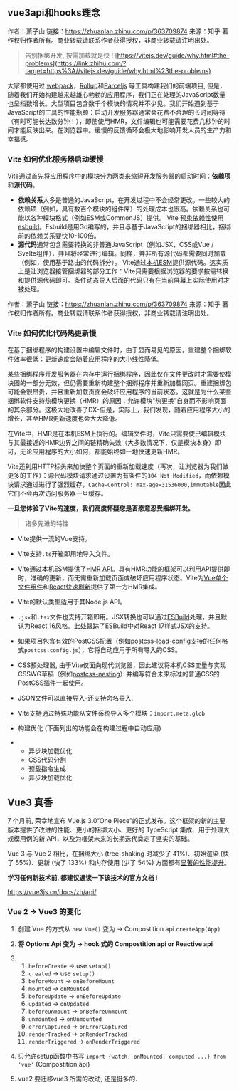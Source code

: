 ## vue3api和hooks理念

作者：萧子山
链接：https://zhuanlan.zhihu.com/p/363709874
来源：知乎
著作权归作者所有。商业转载请联系作者获得授权，非商业转载请注明出处。



> 告别捆绑开发, 按需加载就是快 ! [https://vitejs.dev/guide/why.html#the-problems](https://link.zhihu.com/?target=https%3A//vitejs.dev/guide/why.html%23the-problems)

大家都使用过 [webpack](https://link.zhihu.com/?target=https%3A//webpack.js.org/)，[Rollup](https://link.zhihu.com/?target=https%3A//rollupjs.org/)和[Parceljs](https://link.zhihu.com/?target=https%3A//parceljs.org/) 等工具构建我们的前端项目, 但是，随着我们开始构建越来越雄心勃勃的应用程序，我们正在处理的JavaScript数量也呈指数增长。大型项目包含数千个模块的情况并不少见。我们开始遇到基于JavaScript的工具的性能瓶颈：启动开发服务器通常会花费不合理的长时间等待（有时可能长达数分钟！），即使使用HMR，文件编辑也可能需要花费几秒钟的时间才能反映出来。在浏览器中。缓慢的反馈循环会极大地影响开发人员的生产力和幸福感。

### **Vite 如何优化服务器启动缓慢**

Vite通过首先将应用程序中的模块分为两类来缩短开发服务器的启动时间：**依赖项**和**源代码**。

- **依赖关系**大多是普通的JavaScript，在开发过程中不会经常更改。一些较大的依赖项（例如，具有数百个模块的组件库）的处理成本也很高。依赖关系也可能以各种模块格式（例如ESM或CommonJS）提供。
  Vite [预束依赖性](https://link.zhihu.com/?target=https%3A//vitejs.dev/guide/dep-pre-bundling.html)使用[esbuild](https://link.zhihu.com/?target=https%3A//esbuild.github.io/)。Esbuild是用Go编写的，并且与基于JavaScript的捆绑器相比，捆绑前的依赖关系要快10-100倍。
- **源代码**通常包含需要转换的非普通JavaScript（例如JSX，CSS或Vue / Svelte组件），并且将经常进行编辑。同样，并非所有源代码都需要同时加载（例如，使用基于路由的代码拆分）。
  Vite通过[本机ESM](https://link.zhihu.com/?target=https%3A//developer.mozilla.org/en-US/docs/Web/JavaScript/Guide/Modules)提供源代码。这实质上是让浏览器接管捆绑器的部分工作：Vite只需要根据浏览器的要求按需转换和提供源代码即可。条件动态导入后面的代码只有在当前屏幕上实际使用时才被处理。

作者：萧子山
链接：https://zhuanlan.zhihu.com/p/363709874
来源：知乎
著作权归作者所有。商业转载请联系作者获得授权，非商业转载请注明出处。



### **Vite 如何优化代码热更新慢**

在基于捆绑程序的构建设置中编辑文件时，由于显而易见的原因，重建整个捆绑软件效率很低：更新速度会随着应用程序的大小线性降低。

某些捆绑程序开发服务器在内存中运行捆绑程序，因此仅在文件更改时才需要使模块图的一部分无效，但仍需要重新构建整个捆绑程序并重新加载网页。重建捆绑包可能会很昂贵，并且重新加载页面会破坏应用程序的当前状态。这就是为什么某些捆绑软件支持热模块更换（HMR）的原因：允许模块“热更换”自身而不影响页面的其余部分。这极大地改善了DX-但是，实际上，我们发现，随着应用程序大小的增长，甚至HMR更新速度也会大大降低。

在Vite中，HMR是在本机ESM上执行的。编辑文件时，Vite只需要使已编辑模块与其最接近的HMR边界之间的链精确失效（大多数情况下，仅是模块本身）即可，无论应用程序的大小如何，都能始终如一地快速更新HMR。

Vite还利用HTTP标头来加快整个页面的重新加载速度（再次，让浏览器为我们做更多的工作）：源代码模块请求通过设置为有条件的`304 Not Modified`，而依赖模块请求通过进行了强烈缓存，`Cache-Control: max-age=31536000,immutable`因此它们不会再次访问服务器一旦缓存。

**一旦您体验了Vite的速度，我们高度怀疑您是否愿意忍受捆绑开发。**

> 诸多先进的特性

- Vite提供一流的Vue支持。

- Vite支持`.ts`开箱即用地导入文件。

- Vite通过本机ESM提供了[HMR API](https://link.zhihu.com/?target=https%3A//vitejs.dev/guide/api-hmr.html)。具有HMR功能的框架可以利用API提供即时，准确的更新，而无需重新加载页面或破坏应用程序状态。Vite为[Vue单个文件组件](https://link.zhihu.com/?target=https%3A//github.com/vitejs/vite/tree/main/packages/plugin-vue)和[React快速刷新](https://link.zhihu.com/?target=https%3A//github.com/vitejs/vite/tree/main/packages/plugin-react-refresh)提供了第一方HMR集成。

- Vite的默认类型适用于其Node.js API。

- `.jsx`和`.tsx`文件也支持开箱即用。JSX转换也可以通过[ESBuild](https://link.zhihu.com/?target=https%3A//esbuild.github.io/)处理，并且默认为React 16风格。[此处](https://link.zhihu.com/?target=https%3A//github.com/evanw/esbuild/issues/334)跟踪了ESBuild中对React 17样式JSX的支持。

- 如果项目包含有效的PostCSS配置（例如[postcss-load-config](https://link.zhihu.com/?target=https%3A//github.com/postcss/postcss-load-config)支持的任何格式`postcss.config.js`），它将自动应用于所有导入的CSS。

- CSS预处理器, 由于Vite仅面向现代浏览器，因此建议将本机CSS变量与实现CSSWG草稿（例如[postcss-nesting](https://link.zhihu.com/?target=https%3A//github.com/jonathantneal/postcss-nesting)）并编写符合未来标准的普通CSS的PostCSS插件一起使用。

- JSON文件可以直接导入-还支持命名导入.

- Vite支持通过特殊功能从文件系统导入多个模块：`import.meta.glob`

- 构建优化 (下面列出的功能会在构建过程中自动应用)

- - 异步块加载优化
  - CSS代码分割
  - 预载指令生成
  - 异步块加载优化

## **Vue3 真香**

 7 个月前, 荣幸地宣布 Vue.js 3.0“One Piece”的正式发布。这个框架的新的主要版本提供了改进的性能、更小的捆绑大小、更好的 TypeScript 集成、用于处理大规模用例的新 API，以及为框架未来的长期迭代奠定了坚实的基础。

Vue 3 与 Vue 2 相比，在捆绑大小 (tree-shaking 时减少了 41%)、初始渲染 (快了 55%)、更新 (快了 133%) 和内存使用 (少了 54%) 方面都有[显著的性能提升](https://link.zhihu.com/?target=https%3A//docs.google.com/spreadsheets/d/1VJFx-kQ4KjJmnpDXIEaig-cVAAJtpIGLZNbv3Lr4CR0/edit%3Fusp%3Dsharing)。

**学习任何新技术前, 都建议通读一下该技术的官方文档 !**

https://vue3js.cn/docs/zh/api/

### **Vue 2 -> Vue3 的变化**

1. 创建 Vue 的方式从 `new Vue()` 变为 -> Compostition api `createApp(App)`

2. **将 Options Api 变为 -> hook 式的 Compostition api or Reactive api**

3. 1. `beforeCreate` -> use `setup()`
   2. `created` -> use `setup()`
   3. `beforeMount` -> `onBeforeMount`
   4. `mounted` -> `onMounted`
   5. `beforeUpdate` -> `onBeforeUpdate`
   6. `updated` -> `onUpdated`
   7. `beforeUnmount` -> `onBeforeUnmount`
   8. `unmounted` -> `onUnmounted`
   9. `errorCaptured` -> `onErrorCaptured`
   10. `renderTracked` -> `onRenderTracked`
   11. `renderTriggered` -> `onRenderTriggered`



1. 只允许setup函数中书写 `import {watch, onMounted, computed ...} from 'vue'` (Compostition api)
2. vue2 要迁移vue3 所需的改动, 还是挺多的.

